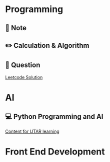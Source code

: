 # Programming

## 📓 Note



## ✏️ Calculation & Algorithm


## 🔎 Question

[Leetcode Solution](https://github.com/kiaky0/Programming/tree/main/Question)


# AI

## 💻 Python Programming and AI

[Content for UTAR learning](https://github.com/kiaky0/python_learning/blob/main/README.md)

# Front End Development









